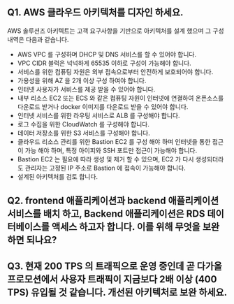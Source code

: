 ## Q1. AWS 클라우드 아키텍처를 디자인 하세요.
AWS 솔루션즈 아키텍트는 고객 요구사항을 기반으로 아키텍처를 설계 했으며 그 구성 내역은 다음과 같습니다.
- AWS VPC 를 구성하며 DHCP 및 DNS 서비스를 할 수 있어야 합니다. 
- VPC CIDR 블럭은 넉넉하게 65535 이하로 구성이 가능해야 합니다.
- 서비스를 위한 컴퓨팅 자원은 외부 접속으로부터 안전하게 보호되어야 합니다.
- 가용성을 위해 AZ 을 2개 이상 구성 하여야 합니다. 
- 인터넷 사용자가 서비스를 제공 받을 수 있어야 합니다.
- 내부 리소스 EC2 또는 ECS 와 같은 컴퓨팅 자원이 인터넷에 연결하여 온픈소스를 다운로드 받거나 docker 이미지를 다운로드 받을 수 있어야 합니다.
- 인터넷 서비스를 위한 라우팅 서비스로 ALB 를 구성해야 합니다.
- 로그 수집을 위한 CloudWatch 를 구성해야 합니다.
- 데이터 저장소를 위한 S3 서비스를 구성해야 합니다.
- 클라우드 리소스 관리를 위한 Bastion EC2 를 구성 해야 하며 인터넷을 통한 접근이 가능 해야 하며, 특정 아이피와 SSH 포트만 접근이 가능해야 합니다. 
- Bastion EC2 는 필요에 따라 생성 및 제거 할 수 있으며, EC2 가 다시 생성되더라도 관리자는 고정된 IP 주소로 Bastion 에 접속이 가능해야 합니다.
- 설계된 아키텍처를 검토 합니다.   

## Q2. frontend 애플리케이션과 backend 애플리케이션 서비스를 배치 하고, Backend 애플리케이션은 RDS 데이터베이스를 액세스 하고자 합니다. 이를 위해 무엇을 보완 하면 되나요?  

## Q3. 현재 200 TPS 의 트래픽으로 운영 중인데 곧 다가올 프로모션에서 사용자 트래픽이 지금보다 2배 이상 (400 TPS) 유입될 것 같습니다. 개선된 아키텍처로 보완 하세요.  

